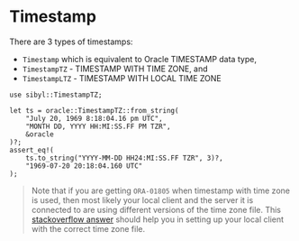 # Timestamp

There are 3 types of timestamps:
- `Timestamp` which is equivalent to Oracle TIMESTAMP data type,
- `TimestampTZ` - TIMESTAMP WITH TIME ZONE, and
- `TimestampLTZ` - TIMESTAMP WITH LOCAL TIME ZONE

```rust,ignore
use sibyl::TimestampTZ;

let ts = oracle::TimestampTZ::from_string(
    "July 20, 1969 8:18:04.16 pm UTC",
    "MONTH DD, YYYY HH:MI:SS.FF PM TZR",
    &oracle
)?;
assert_eq!(
    ts.to_string("YYYY-MM-DD HH24:MI:SS.FF TZR", 3)?,
    "1969-07-20 20:18:04.160 UTC"
);
```

> Note that if you are getting `ORA-01805` when timestamp with time zone is used, then most likely your local client and the server it is connected to are using different versions of the time zone file. This [stackoverflow answer][1] should help you in setting up your local client with the correct time zone file.

[1]: https://stackoverflow.com/questions/69381749/where-is-the-oracle-instant-client-timezone-file-located
